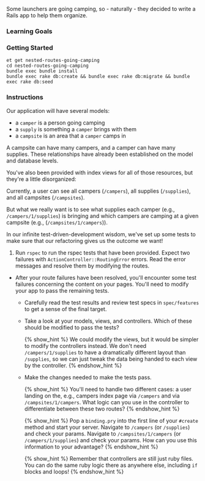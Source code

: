 Some launchers are going camping, so - naturally - they decided to write a Rails app to help them organize.

### Learning Goals

### Getting Started

```no-highlight
et get nested-routes-going-camping
cd nested-routes-going-camping
bundle exec bundle install
bundle exec rake db:create && bundle exec rake db:migrate && bundle exec rake db:seed
```

### Instructions

Our application will have several models:

- a `camper` is a person going camping
- a `supply` is something a `camper` brings with them
- a `campsite` is an area that a `camper` camps in

A campsite can have many campers, and a camper can have many supplies. These relationships have already been established on the model and database levels.

You've also been provided with index views for all of those resources, but they're a little disorganized:

Currently, a user can see all campers (`/campers`), all supplies (`/supplies`), and all campsites (`/campsites`).

But what we really want is to see what supplies each camper (e.g., `/campers/1/supplies`) is bringing and which campers are camping at a given campsite (e.g., (`/campsites/1/campers`)).

In our infinite test-driven-development wisdom, we've set up some tests to make sure that our refactoring gives us the outcome we want!

1. Run `rspec` to run the rspec tests that have been provided. Expect two failures with `ActionController::RoutingError` errors. Read the error messages and resolve them by modifying the routes.

- After your route failures have been resolved, you'll encounter some test failures concerning the content on your pages. You'll need to modify your app to pass the remaining tests.

  - Carefully read the test results and review test specs in `spec/features` to get a sense of the final target.
  - Take a look at your models, views, and controllers. Which of these should be modified to pass the tests?

    {% show_hint %}
    We could modify the views, but it would be simpler to modify the controllers instead. We don't need `/campers/1/supplies` to have a dramatically different layout than `/supplies`, so we can just tweak the data being handed to each view by the controller.
    {% endshow_hint %}

  - Make the changes needed to make the tests pass.

    {% show_hint %}
      You'll need to handle two different cases: a user landing on the, e.g., campers index page via `/campers` and via `/campsites/1/campers`. What logic can you use in the controller to differentiate between these two routes?
    {% endshow_hint %}

    {% show_hint %}
      Pop a `binding.pry` into the first line of your `#create` method and start your server. Navigate to `/campers` (or `/supplies`) and check your params. Navigate to `/campsites/1/campers` (or `/campers/1/supplies`) and check your params. How can you use this information to your advantage?
    {% endshow_hint %}

    {% show_hint %}
      Remember that controllers are still just ruby files.  You can do the same ruby logic there as anywhere else, including `if` blocks and loops!
    {% endshow_hint %}
